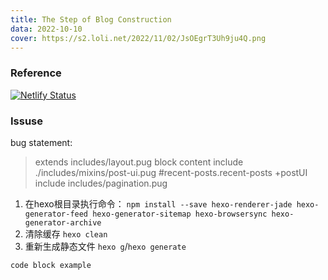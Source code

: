 ```yaml
---
title: The Step of Blog Construction
data: 2022-10-10
cover: https://s2.loli.net/2022/11/02/JsOEgrT3Uh9ju4Q.png
---
```


### Reference

[![Netlify Status](https://api.netlify.com/api/v1/badges/6417f999-72a6-4ebd-994d-0d5118d42bb3/deploy-status)](https://app.netlify.com/sites/sprightly-croquembouche-951681/deploys)  

### Issuse

bug statement:  
> extends includes/layout.pug block content include ./includes/mixins/post-ui.pug #recent-posts.recent-posts +postUI include includes/pagination.pug

1. 在hexo根目录执行命令：
`npm install --save hexo-renderer-jade hexo-generator-feed hexo-generator-sitemap hexo-browsersync hexo-generator-archive`  
2. 清除缓存
`hexo clean`  
3. 重新生成静态文件
`hexo g`/`hexo generate`

```C++
code block example
```
